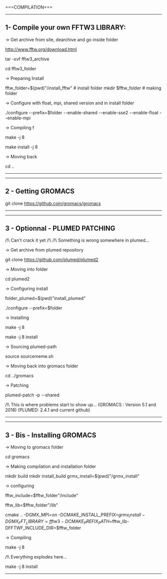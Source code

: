 ===COMPILATION===

----------------------------------------
1- Compile your own FFTW3 LIBRARY:
----------------------------------------

-> Get archive from site, dearchive and go inside folder

http://www.fftw.org/download.html 

tar -xvf fftw3_archive

cd fftw3_folder

-> Preparing Install

fftw_folder=$(pwd)"/install_fftw" # install folder
mkdir $fftw_folder           # making folder

-> Configure with float, mpi, shared version and in install folder

./configure --prefix=$folder --enable-shared --enable-sse2 --enable-float --enable-mpi

-> Compiling f

make -j 8

make install -j 8

-> Moving back

cd .. 

----------------------------------------

----------------------------------------
2 - Getting GROMACS
----------------------------------------

git clone https://github.com/gromacs/gromacs

----------------------------------------

--------------------------------------
3 - Optionnal - PLUMED PATCHING
--------------------------------------

/!\ Can't crack it yet /!\ 
/!\ Something is wrong somewhere in plumed...

-> Get archive from plumed repository

git clone https://github.com/plumed/plumed2

-> Moving into folder

cd plumed2

-> Configuring install

folder_plumed=$(pwd)"install_plumed"

./configure --prefix=$folder

-> Installing

make -j 8

make -j 8 install

-> Sourcing plumed-path

source sourcememe.sh

-> Moving back into gromacs folder

cd ../gromacs

-> Patching 

plumed-patch -p --shared 

/!\ This is where problems start to show up...
(GROMACS : Version 5.1 and 2018)
(PLUMED: 2.4.1 and current github)

--------------------------------------

--------------------------------------
3 - Bis - Installing GROMACS
--------------------------------------

-> Moving to gromacs folder

cd gromacs

-> Making compilation and installation folder

mkdir build
mkdir install_build
grmx_install=$(pwd)"/grmx_install"

-> configuring

fftw_include=$fftw_folder"/include"

fftw_lib=$fftw_folder"/lib"

cmake .. -DGMX_MPI=on -DCMAKE_INSTALL_PREFIX=$grmx_install -DGMX_FFT_LIBRARY=fftw3 -DCMAKE_PREFIX_PATH=$fftw_lib-DFFTWF_INCLUDE_DIR=$fftw_folder

-> Compiling

make -j 8

/!\ Everything explodes here...

make -j 8 install

--------------------------------------
